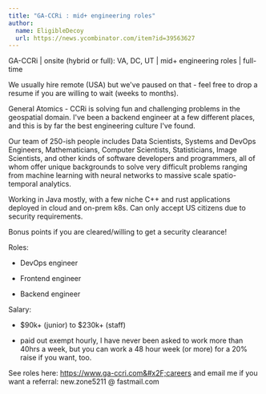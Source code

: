 ```yaml
---
title: "GA-CCRi : mid+ engineering roles"
author:
  name: EligibleDecoy
  url: https://news.ycombinator.com/item?id=39563627
---
```

GA-CCRi | onsite (hybrid or full): VA, DC, UT | mid+ engineering roles | full-time

We usually hire remote (USA) but we&#x27;ve paused on that - feel free to drop a resume if you are willing to wait (weeks to months).

General Atomics - CCRi is solving fun and challenging problems in the geospatial domain. I&#x27;ve been a backend engineer at a few different places, and this is by far the best engineering culture I&#x27;ve found.

Our team of 250-ish people includes Data Scientists, Systems and DevOps Engineers, Mathematicians, Computer Scientists, Statisticians, Image Scientists, and other kinds of software developers and programmers, all of whom offer unique backgrounds to solve very difficult problems ranging from machine learning with neural networks to massive scale spatio-temporal analytics.

Working in Java mostly, with a few niche C++ and rust applications deployed in cloud and on-prem k8s. Can only accept US citizens due to security requirements.

Bonus points if you are cleared&#x2F;willing to get a security clearance!

Roles:

- DevOps engineer

- Frontend engineer

- Backend engineer

Salary:

- $90k+ (junior) to $230k+ (staff)

- paid out exempt hourly, I have never been asked to work more than 40hrs a week, but you can work a 48 hour week (or more) for a 20% raise if you want, too.

See roles here: <a href="https:&#x2F;&#x2F;www.ga-ccri.com&#x2F;careers" rel="nofollow">https:&#x2F;&#x2F;www.ga-ccri.com&#x2F;careers</a> and email me if you want a referral: new.zone5211 @ fastmail.com
